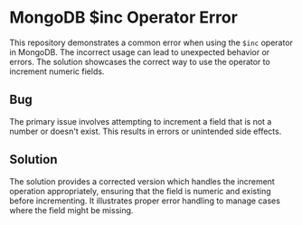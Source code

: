 # MongoDB $inc Operator Error
This repository demonstrates a common error when using the `$inc` operator in MongoDB. The incorrect usage can lead to unexpected behavior or errors.  The solution showcases the correct way to use the operator to increment numeric fields.
## Bug
The primary issue involves attempting to increment a field that is not a number or doesn't exist. This results in errors or unintended side effects.
## Solution
The solution provides a corrected version which handles the increment operation appropriately, ensuring that the field is numeric and existing before incrementing.  It illustrates proper error handling to manage cases where the field might be missing.